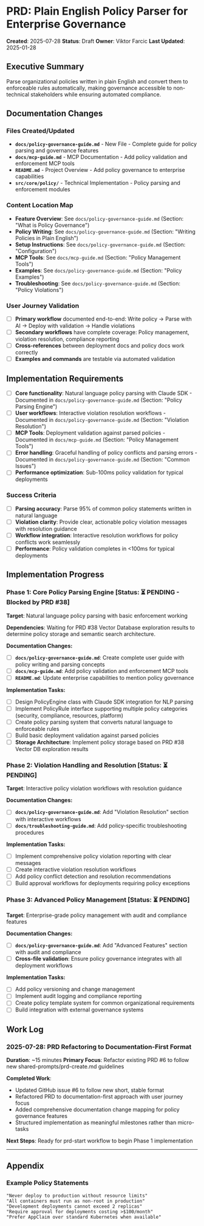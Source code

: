 # PRD: Plain English Policy Parser for Enterprise Governance

**Created**: 2025-07-28
**Status**: Draft
**Owner**: Viktor Farcic
**Last Updated**: 2025-01-28

## Executive Summary
Parse organizational policies written in plain English and convert them to enforceable rules automatically, making governance accessible to non-technical stakeholders while ensuring automated compliance.

## Documentation Changes

### Files Created/Updated
- **`docs/policy-governance-guide.md`** - New File - Complete guide for policy parsing and governance features
- **`docs/mcp-guide.md`** - MCP Documentation - Add policy validation and enforcement MCP tools
- **`README.md`** - Project Overview - Add policy governance to enterprise capabilities
- **`src/core/policy/`** - Technical Implementation - Policy parsing and enforcement modules

### Content Location Map
- **Feature Overview**: See `docs/policy-governance-guide.md` (Section: "What is Policy Governance")
- **Policy Writing**: See `docs/policy-governance-guide.md` (Section: "Writing Policies in Plain English")
- **Setup Instructions**: See `docs/policy-governance-guide.md` (Section: "Configuration")
- **MCP Tools**: See `docs/mcp-guide.md` (Section: "Policy Management Tools")
- **Examples**: See `docs/policy-governance-guide.md` (Section: "Policy Examples")
- **Troubleshooting**: See `docs/policy-governance-guide.md` (Section: "Policy Violations")

### User Journey Validation
- [ ] **Primary workflow** documented end-to-end: Write policy → Parse with AI → Deploy with validation → Handle violations
- [ ] **Secondary workflows** have complete coverage: Policy management, violation resolution, compliance reporting
- [ ] **Cross-references** between deployment docs and policy docs work correctly
- [ ] **Examples and commands** are testable via automated validation

## Implementation Requirements
- [ ] **Core functionality**: Natural language policy parsing with Claude SDK - Documented in `docs/policy-governance-guide.md` (Section: "Policy Parsing Engine")
- [ ] **User workflows**: Interactive violation resolution workflows - Documented in `docs/policy-governance-guide.md` (Section: "Violation Resolution")
- [ ] **MCP Tools**: Deployment validation against parsed policies - Documented in `docs/mcp-guide.md` (Section: "Policy Management Tools")
- [ ] **Error handling**: Graceful handling of policy conflicts and parsing errors - Documented in `docs/policy-governance-guide.md` (Section: "Common Issues")
- [ ] **Performance optimization**: Sub-100ms policy validation for typical deployments

### Success Criteria
- [ ] **Parsing accuracy**: Parse 95% of common policy statements written in natural language
- [ ] **Violation clarity**: Provide clear, actionable policy violation messages with resolution guidance
- [ ] **Workflow integration**: Interactive resolution workflows for policy conflicts work seamlessly
- [ ] **Performance**: Policy validation completes in <100ms for typical deployments

## Implementation Progress

### Phase 1: Core Policy Parsing Engine [Status: ⏳ PENDING - Blocked by PRD #38]
**Target**: Natural language policy parsing with basic enforcement working

**Dependencies**: Waiting for PRD #38 Vector Database exploration results to determine policy storage and semantic search architecture.

**Documentation Changes:**
- [ ] **`docs/policy-governance-guide.md`**: Create complete user guide with policy writing and parsing concepts
- [ ] **`docs/mcp-guide.md`**: Add policy validation and enforcement MCP tools
- [ ] **`README.md`**: Update enterprise capabilities to mention policy governance

**Implementation Tasks:**
- [ ] Design PolicyEngine class with Claude SDK integration for NLP parsing
- [ ] Implement PolicyRule interface supporting multiple policy categories (security, compliance, resources, platform)
- [ ] Create policy parsing system that converts natural language to enforceable rules
- [ ] Build basic deployment validation against parsed policies
- [ ] **Storage Architecture**: Implement policy storage based on PRD #38 Vector DB exploration results

### Phase 2: Violation Handling and Resolution [Status: ⏳ PENDING]
**Target**: Interactive policy violation workflows with resolution guidance

**Documentation Changes:**
- [ ] **`docs/policy-governance-guide.md`**: Add "Violation Resolution" section with interactive workflows
- [ ] **`docs/troubleshooting-guide.md`**: Add policy-specific troubleshooting procedures

**Implementation Tasks:**
- [ ] Implement comprehensive policy violation reporting with clear messages
- [ ] Create interactive violation resolution workflows
- [ ] Add policy conflict detection and resolution recommendations
- [ ] Build approval workflows for deployments requiring policy exceptions

### Phase 3: Advanced Policy Management [Status: ⏳ PENDING]
**Target**: Enterprise-grade policy management with audit and compliance features

**Documentation Changes:**
- [ ] **`docs/policy-governance-guide.md`**: Add "Advanced Features" section with audit and compliance
- [ ] **Cross-file validation**: Ensure policy governance integrates with all deployment workflows

**Implementation Tasks:**
- [ ] Add policy versioning and change management
- [ ] Implement audit logging and compliance reporting
- [ ] Create policy template system for common organizational requirements
- [ ] Build integration with external governance systems

## Work Log

### 2025-07-28: PRD Refactoring to Documentation-First Format
**Duration**: ~15 minutes
**Primary Focus**: Refactor existing PRD #6 to follow new shared-prompts/prd-create.md guidelines

**Completed Work**: 
- Updated GitHub issue #6 to follow new short, stable format
- Refactored PRD to documentation-first approach with user journey focus
- Added comprehensive documentation change mapping for policy governance features
- Structured implementation as meaningful milestones rather than micro-tasks

**Next Steps**: Ready for prd-start workflow to begin Phase 1 implementation

---

## Appendix

### Example Policy Statements
```
"Never deploy to production without resource limits"
"All containers must run as non-root in production"  
"Development deployments cannot exceed 2 replicas"
"Require approval for deployments costing >$100/month"
"Prefer AppClaim over standard Kubernetes when available"
```